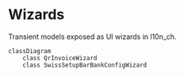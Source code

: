 # Wizards

Transient models exposed as UI wizards in l10n_ch.

```mermaid
classDiagram
    class QrInvoiceWizard
    class SwissSetupBarBankConfigWizard
```
